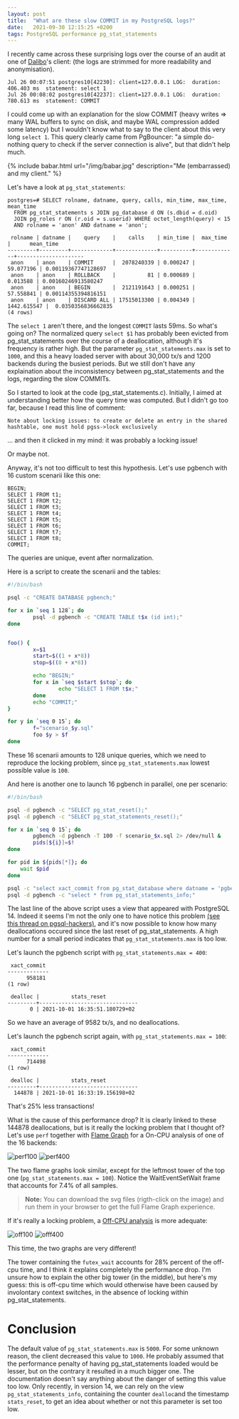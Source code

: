 ```yaml
---
layout: post
title:  "What are these slow COMMIT in my PostgreSQL logs?"
date:   2021-09-30 12:15:25 +0200
tags: PostgreSQL performance pg_stat_statements
---
```


I recently came across these surprising logs over the course of an audit at one
of [Dalibo](https://dalibo.com/)'s client:
(the logs are strimmed for more readability and anonymisation).

```
Jul 26 00:07:51 postgres10[42230]: client=127.0.0.1 LOG:  duration: 406.403 ms  statement: select 1
Jul 26 00:08:02 postgres10[42237]: client=127.0.0.1 LOG:  duration: 780.613 ms  statement: COMMIT
```

I could come up with an explanation for the slow COMMIT (heavy writes => many
WAL buffers to sync on disk, and maybe WAL compression added some latency) but
I wouldn't know what to say to the client about this very
long `select 1`. This query clearly came from PgBouncer: "a simple do-nothing
query to check if the server connection is alive", but that didn't help much.

{% include babar.html url="/img/babar.jpg" description="Me (embarrassed) and
my client." %}

Let's have a look at `pg_stat_statements`:

```
postgres=# SELECT rolname, datname, query, calls, min_time, max_time, mean_time
  FROM pg_stat_statements s JOIN pg_database d ON (s.dbid = d.oid)
  JOIN pg_roles r ON (r.oid = s.userid) WHERE octet_length(query) < 15
  AND rolname = 'anon' AND datname = 'anon';

 rolname | datname |    query    |    calls    | min_time |  max_time   |      mean_time      
---------+---------+-------------+-------------+----------+-------------+---------------------
 anon    | anon    | COMMIT      |  2078240339 | 0.000247 |   59.077196 | 0.00119367747128697
 anon    | anon    | ROLLBACK    |          81 | 0.000689 |    0.013588 | 0.00160246913580247
 anon    | anon    | BEGIN       |  2121191643 | 0.000251 |   57.558841 | 0.00114355394816151
 anon    | anon    | DISCARD ALL | 17515013300 | 0.004349 | 1442.615547 |  0.0350356836662835
(4 rows)
```

The `select 1` aren't there, and the longest `COMMIT` lasts 59ms. So what's
going on? The normalized query `select $1` has probably been evicted from
pg_stat_statements over the course of a deallocation, although it's frequency
is rather high. But the parameter `pg_stat_statements.max` is set to `1000`, and
this a heavy loaded server with about 30,000 tx/s and 1200 backends during the
busiest periods. But we still don't have any explaination about the
inconsistency between pg_stat_statements and the logs, regarding the slow
COMMITs.

So I started to look at the code (pg_stat_statements.c). Initially, I aimed at
understanding better how the query time was computed. But I didn't go too far,
because I read this line of comment:

```
Note about locking issues: to create or delete an entry in the shared
hashtable, one must hold pgss->lock exclusively
```

... and then it clicked in my mind: it was probably a locking issue!

Or maybe not.

Anyway, it's not too difficult to test this hypothesis. Let's use pgbench with
16 custom scenarii like this one:

```
BEGIN;
SELECT 1 FROM t1;
SELECT 1 FROM t2;
SELECT 1 FROM t3;
SELECT 1 FROM t4;
SELECT 1 FROM t5;
SELECT 1 FROM t6;
SELECT 1 FROM t7;
SELECT 1 FROM t8;
COMMIT;
```

The queries are unique, event after normalization.

Here is a script to create the scenarii and the tables:

```sh
#!/bin/bash

psql -c "CREATE DATABASE pgbench;"

for x in `seq 1 128`; do
        psql -d pgbench -c "CREATE TABLE t$x (id int);"
done


foo() {
        x=$1
        start=$((1 + x*8))
        stop=$((8 + x*8))

        echo "BEGIN;"
        for x in `seq $start $stop`; do
                echo "SELECT 1 FROM t$x;"
        done
        echo "COMMIT;"
}

for y in `seq 0 15`; do
        f="scenario_$y.sql"
        foo $y > $f
done
```

These 16 scenarii amounts to 128 unique queries, which we need to reproduce the
locking problem, since `pg_stat_statements.max` lowest possible value is `100`.

And here is another one to launch 16 pgbench in parallel, one per scenario:

```sh
#!/bin/bash

psql -d pgbench -c "SELECT pg_stat_reset();"
psql -d pgbench -c "SELECT pg_stat_statements_reset();"

for x in `seq 0 15`; do
        pgbench -d pgbench -T 100 -f scenario_$x.sql 2> /dev/null &
        pids[${i}]=$!
done

for pid in ${pids[*]}; do
    wait $pid
done

psql -c "select xact_commit from pg_stat_database where datname = 'pgbench';"
psql -d pgbench -c "select * from pg_stat_statements_info;"
```

The last line of the above script uses a view that appeared with PostgreSQL 14.
Indeed it seems I'm not the only one to have notice this problem
[(see this thread on pgsql-hackers)](https://www.postgresql.org/message-id/0d9f1107772cf5c3f954e985464c7298%40oss.nttdata.com),
and it's now possible to know how many deallocations occured since the last reset
of pg_stat_statements. A high number for a small period indicates that
`pg_stat_statements.max` is too low.

Let's launch the pgbench script with `pg_stat_statements.max = 400`:

```
 xact_commit 
-------------
      958181
(1 row)

 dealloc |          stats_reset          
---------+-------------------------------
       0 | 2021-10-01 16:35:51.180729+02
```

So we have an average of 9582 tx/s, and no deallocations.

Let's launch the pgbench script again, with `pg_stat_statements.max = 100`:

```
 xact_commit 
-------------
      714498
(1 row)

 dealloc |          stats_reset          
---------+-------------------------------
  144878 | 2021-10-01 16:33:19.156198+02
```

That's 25% less transactions!

What is the cause of this performance drop? It is clearly linked to these 144878
deallocations, but is it really the locking problem that I thought of? Let's use
`perf` together with [Flame Graph](https://www.brendangregg.com/perf.html#FlameGraphs)
for a On-CPU analysis of one of the 16 backends:

![perf100](/img/pg_stat_statements_v14_max_100.svg)
![perf400](/img/pg_stat_statements_v14_max_400.svg)

The two flame graphs look similar, except for the leftmost tower of the top one
(`pg_stat_statements.max = 100`). Notice the WaitEventSetWait frame that
accounts for 7.4% of all samples.

> **Note:** You can download the svg files (rigth-click on the image) and run them
> in your browser to get the full Flame Graph experience.

If it's really a locking problem, a
[Off-CPU analysis](https://www.brendangregg.com/offcpuanalysis.html) is more adequate:

![off100](/img/pg_stat_statements_v14_max_100_offcpu.svg)
![offf400](/img/pg_stat_statements_v14_max_400_offcpu.svg)

This time, the two graphs are very different!

The tower containing the `futex_wait` accounts for 28% percent of the off-cpu
time, and I think it explains completely the performance drop. I'm unsure how to
explain the other big tower (in the middle), but here's my guess: this is off-cpu
time which would otherwise have been caused by involontary context switches, in
the absence of locking within pg_stat_statements.

# Conclusion

The default value of `pg_stat_statements.max` is `5000`. For some unknown
reason, the client decreased this value to `1000`. He probably assumed that the
performance penalty of having pg_stat_statements loaded would be lesser, but on
the contrary it resulted in a much bigger one. The documentation doesn't say
anything about the danger of setting this value too low. Only recently, in
version 14, we can rely on the view `pg_stat_statements_info`, containing the
counter `dealloc`and the timestamp `stats_reset`, to get an idea about whether
or not this parameter is set too low.
